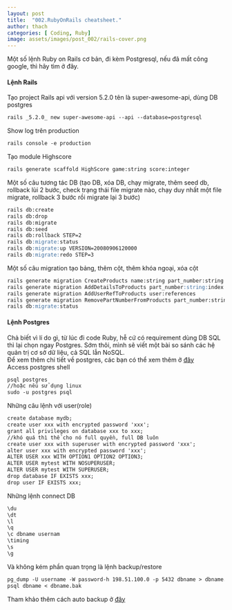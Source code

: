 ```yaml
---
layout: post
title:  "002.RubyOnRails cheatsheet."
author: thach
categories: [ Coding, Ruby]
image: assets/images/post_002/rails-cover.png
---
```

Một số lệnh Ruby on Rails cơ bản, đi kèm Postgresql, nếu đã mất công google, thì hãy tìm ở đây.
#### Lệnh Rails
Tạo project Rails api với version 5.2.0 tên là super-awesome-api, dùng DB postgres
```md
rails _5.2.0_ new super-awesome-api --api --database=postgresql
```
Show log trên production
```md
rails console -e production
```
Tạo module Highscore
```md
rails generate scaffold HighScore game:string score:integer
```
Một số câu tương tác DB (tạo DB, xóa DB, chạy migrate, thêm seed db, rollback lùi 2 bước, check trạng thái file migrate nào, chạy duy nhất một file migrate, rollback 3 bước rồi migrate lại 3 bước)
```md
rails db:create
rails db:drop
rails db:migrate
rails db:seed
rails db:rollback STEP=2
rails db:migrate:status
rails db:migrate:up VERSION=20080906120000
rails db:migrate:redo STEP=3
```
Một số câu migration tạo bảng, thêm cột, thêm khóa ngoại, xóa cột
```md
rails generate migration CreateProducts name:string part_number:string
rails generate migration AddDetailsToProducts part_number:string:index price:decimal
rails generate migration AddUserRefToProducts user:references
rails generate migration RemovePartNumberFromProducts part_number:string
rails db:migrate:status
```
#### Lệnh Postgres
Chả biết vì lí do gì, từ lúc đi code Ruby, hễ cứ có requirement dùng DB SQL thì lại chọn ngay Postgres. Sớm thôi, mình sẽ viết một bài so sánh các hệ quản trị cơ sở dữ liệu, cả SQL lẫn NoSQL.  
Để xem thêm chi tiết về postgres, các bạn có thể xem thêm ở [đây](https://www.guru99.com/postgresql-tutorial.html)  
Access postgres shell
```md
psql postgres
//hoặc nếu sử dụng linux
sudo -u postgres psql
```
Những câu lệnh với user(role)
```md
create database mydb;
create user xxx with encrypted password 'xxx';
grant all privileges on database xxx to xxx;
//khó quá thì thế cho nó full quyền, full DB luôn
create user xxx with superuser with encrypted password 'xxx';
alter user xxx with encrypted password 'xxx';
ALTER USER xxx WITH OPTION1 OPTION2 OPTION3;
ALTER USER mytest WITH NOSUPERUSER;
ALTER USER mytest WITH SUPERUSER;
drop database IF EXISTS xxx;
drop user IF EXISTS xxx;
```
Những lệnh connect DB
```md
\du
\dt
\l
\q
\c dbname usernam
\timing
\s
\g
```
Và không kém phần quan trọng là lệnh backup/restore
```md
pg_dump -U username -W password-h 198.51.100.0 -p 5432 dbname > dbname.bak
psql dbname < dbname.bak
```
Tham khảo thêm cách auto backup ở [đây](https://www.linode.com/docs/databases/postgresql/how-to-back-up-your-postgresql-database/)

